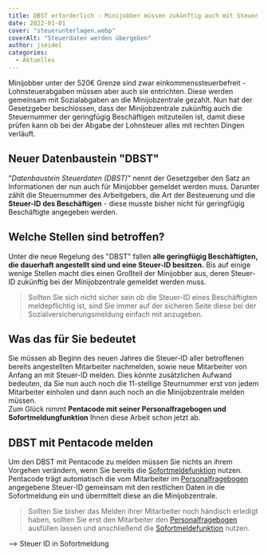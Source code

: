 ```yaml
---
title: DBST erforderlich - Minijobber müssen zukünftig auch mit Steuer-ID gemeldet werden
date: 2022-01-01
cover: "steuerunterlagen.webp"
coverAlt: "Steuerdaten werden übergeben"
author: jseidel
categories:
  - Aktuelles
---
```


Minijobber unter der 520€ Grenze sind zwar einkommenssteuerbefreit -
Lohnsteuerabgaben müssen aber auch sie entrichten. Diese werden gemeinsam mit
Sozialabgaben an die Minijobzentrale gezahlt. Nun hat der Gesetzgeber
beschlossen, dass der Minijobzentrale zukünftig auch die Steuernummer der
geringfügig Beschäftigen mitzuteilen ist, damit diese prüfen kann ob bei der
Abgabe der Lohnsteuer alles mit rechten Dingen verläuft.

## Neuer Datenbaustein "DBST"

"*Datenbaustein Steuerdaten (DBST)*" nennt der Gesetzgeber den Satz an Informationen
der nun auch für Minijobber gemeldet werden muss. Darunter zählt die
Steuernummer des Arbeitgebers, die Art der Besteuerung und die **Steuer-ID des
Beschäftigen** - diese musste bisher nicht für geringfügig Beschäftigte angegeben
werden.


## Welche Stellen sind betroffen?

Unter die neue Regelung des "DBST" fallen **alle geringfügig Beschäftigten, die
dauerhaft angestellt sind und eine Steuer-ID besitzen.** Bis auf einige wenige
Stellen macht dies einen Großteil der Minijobber aus, deren
Steuer-ID zukünftig bei der Minijobzentrale gemeldet werden muss.

>Sollten Sie sich nicht sicher sein ob die Steuer-ID eines Beschäftigten
>meldepflichtig ist, sind Sie immer auf der sicheren Seite diese bei der
>Sozialversicherungsmeldung einfach mit anzugeben. 

## Was das für Sie bedeutet

Sie müssen ab Beginn des neuen Jahres die Steuer-ID aller betroffenen
bereits angestellten Mitarbeiter nachmelden, sowie neue Mitarbeiter von Anfang an
mit Steuer-ID melden. Dies könnte zusätzlichen Aufwand bedeuten, da Sie nun auch
noch die 11-stellige Steurnummer erst von jedem Mitarbeiter einholen und dann
auch noch an die Minijobzentrale melden müssen.<br>
Zum Glück nimmt **Pentacode mit seiner Personalfragebogen und
Sofortmeldungfunktion** Ihnen diese Arbeit schon jetzt ab.

## DBST mit Pentacode melden 

Um den DBST mit Pentacode zu melden müssen Sie nichts an ihrem Vorgehen
verändern, wenn Sie bereits die
[Sofortmeldefunktion](/hilfe/handbuch/mitarbeiter/allgemein/#sofortmeldung)
nutzen. Pentacode trägt automatisch die vom Mitarbeiter im
[Personalfragebogen](/hilfe/handbuch/mitarbeiter/dokumente/#personalfragebogen)
angegebene Steuer-ID gemeinsam mit den restlichen Daten in die Sofortmeldung ein
und übermittelt diese an die Minijobzentrale. <br>

>Sollten Sie bisher das Melden ihrer Mitarbeiter noch händisch erledigt haben,
>sollten Sie erst den Mitarbeiter den
>[Personalfragebogen](/hilfe/handbuch/mitarbeiter/dokumente/#personalfragebogen)
>ausfüllen lassen und anschließend die
>[Sofortmeldefunktion](/hilfe/handbuch/mitarbeiter/allgemein/#sofortmeldung) nutzen.

--> Steuer ID in Sofortmeldung